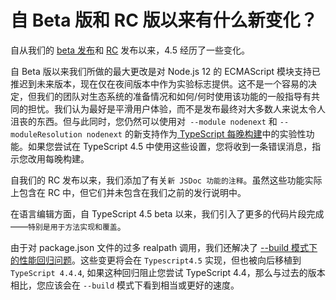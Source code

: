 # 自 Beta 版和 RC 版以来有什么新变化？

自从我们的 [beta 发布](https://devblogs.microsoft.com/typescript/announcing-typescript-4-5-beta/)和 [RC](https://devblogs.microsoft.com/typescript/announcing-typescript-4-5-rc/) 发布以来，4.5 经历了一些变化。

自 Beta 版以来我们所做的最大更改是对 Node.js 12 的 ECMAScript 模块支持已推迟到未来版本，现在仅在夜间版本中作为实验标志提供。这不是一个容易的决定，但我们的团队对生态系统的准备情况和如何/何时使用该功能的一般指导有共同的担忧。我们认为最好是平滑用户体验，而不是发布最终对大多数人来说太令人沮丧的东西。但与此同时，您仍然可以使用对` --module nodenext` 和 `--moduleResolution nodenext` 的新支持作为[ TypeScript 每晚构建](https://www.typescriptlang.org/docs/handbook/nightly-builds.html)中的实验性功能。如果您尝试在 TypeScript 4.5 中使用这些设置，您将收到一条错误消息，指示您改用每晚构建。

自我们的 RC 发布以来，我们添加了有关`新 JSDoc 功能的注释`。虽然这些功能实际上包含在 RC 中，但它们并未包含在我们之前的发行说明中。

在语言编辑方面，自 TypeScript 4.5 beta 以来，我们引入了更多的代码片段完成——`特别是用于方法实现和覆盖`。

由于对 package.json 文件的过多 realpath 调用，我们还解决了 [--build 模式下的性能回归问题](https://github.com/microsoft/TypeScript/pull/46209)。这些变更将会在 `Typescript4.5` 实现，但也被向后移植到 `TypeScript 4.4.4`, 如果这种回归阻止您尝试 TypeScript 4.4，那么与过去的版本相比，您应该会在 `--build` 模式下看到相当或更好的速度。